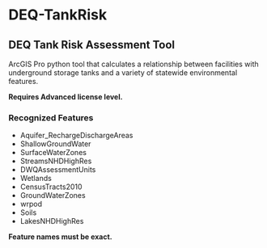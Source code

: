 # DEQ-TankRisk

## DEQ Tank Risk Assessment Tool

ArcGIS Pro python tool that calculates a relationship between facilities with underground storage tanks and a variety of statewide environmental features.

**Requires Advanced license level.**

### Recognized Features

- Aquifer_RechargeDischargeAreas
- ShallowGroundWater
- SurfaceWaterZones
- StreamsNHDHighRes
- DWQAssessmentUnits
- Wetlands
- CensusTracts2010
- GroundWaterZones
- wrpod
- Soils
- LakesNHDHighRes

**Feature names must be exact.**
